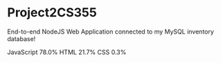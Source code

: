 # Project2CS355

End-to-end NodeJS Web Application connected to my MySQL inventory database! 

 JavaScript 78.0%	 HTML 21.7%	 CSS 0.3%
